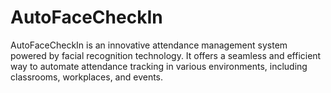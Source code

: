 # AutoFaceCheckIn
AutoFaceCheckIn is an innovative attendance management system powered by facial recognition technology. It offers a seamless and efficient way to automate attendance tracking in various environments, including classrooms, workplaces, and events.
